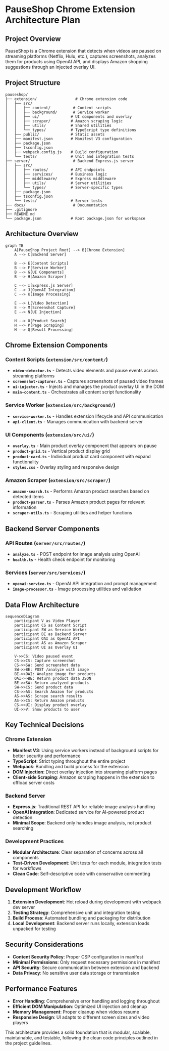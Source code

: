 # PauseShop Chrome Extension Architecture Plan

## Project Overview

PauseShop is a Chrome extension that detects when videos are paused on streaming platforms (Netflix, Hulu, etc.), captures screenshots, analyzes them for products using OpenAI API, and displays Amazon shopping suggestions through an injected overlay UI.

## Project Structure

```
pauseshop/
├── extension/                 # Chrome extension code
│   ├── src/
│   │   ├── content/          # Content scripts
│   │   ├── background/       # Service worker
│   │   ├── ui/              # UI components and overlay
│   │   ├── scraper/         # Amazon scraping logic
│   │   ├── utils/           # Shared utilities
│   │   └── types/           # TypeScript type definitions
│   ├── public/              # Static assets
│   ├── manifest.json        # Manifest V3 configuration
│   ├── package.json
│   ├── tsconfig.json
│   ├── webpack.config.js    # Build configuration
│   └── tests/               # Unit and integration tests
├── server/                   # Backend Express.js server
│   ├── src/
│   │   ├── routes/          # API endpoints
│   │   ├── services/        # Business logic
│   │   ├── middleware/      # Express middleware
│   │   ├── utils/           # Server utilities
│   │   └── types/           # Server-specific types
│   ├── package.json
│   ├── tsconfig.json
│   └── tests/               # Server tests
├── docs/                     # Documentation
├── .gitignore
├── README.md
└── package.json             # Root package.json for workspace
```

## Architecture Overview

```mermaid
graph TB
    A[PauseShop Project Root] --> B[Chrome Extension]
    A --> C[Backend Server]

    B --> E[Content Scripts]
    B --> F[Service Worker]
    B --> G[UI Components]
    B --> H[Amazon Scraper]

    C --> I[Express.js Server]
    C --> J[OpenAI Integration]
    C --> K[Image Processing]

    E --> L[Video Detection]
    E --> M[Screenshot Capture]
    E --> N[UI Injection]

    H --> O[Product Search]
    H --> P[Page Scraping]
    H --> Q[Result Processing]
```

## Chrome Extension Components

### Content Scripts (`extension/src/content/`)

- **`video-detector.ts`** - Detects video elements and pause events across streaming platforms
- **`screenshot-capturer.ts`** - Captures screenshots of paused video frames
- **`ui-injector.ts`** - Injects and manages the product overlay UI in the DOM
- **`main-content.ts`** - Orchestrates all content script functionality

### Service Worker (`extension/src/background/`)

- **`service-worker.ts`** - Handles extension lifecycle and API communication
- **`api-client.ts`** - Manages communication with backend server

### UI Components (`extension/src/ui/`)

- **`overlay.ts`** - Main product overlay component that appears on pause
- **`product-grid.ts`** - Vertical product display grid
- **`product-card.ts`** - Individual product card component with expand functionality
- **`styles.css`** - Overlay styling and responsive design

### Amazon Scraper (`extension/src/scraper/`)

- **`amazon-search.ts`** - Performs Amazon product searches based on detected items
- **`product-parser.ts`** - Parses Amazon product pages for relevant information
- **`scraper-utils.ts`** - Scraping utilities and helper functions

## Backend Server Components

### API Routes (`server/src/routes/`)

- **`analyze.ts`** - POST endpoint for image analysis using OpenAI
- **`health.ts`** - Health check endpoint for monitoring

### Services (`server/src/services/`)

- **`openai-service.ts`** - OpenAI API integration and prompt management
- **`image-processor.ts`** - Image processing utilities and validation

## Data Flow Architecture

```mermaid
sequenceDiagram
    participant V as Video Player
    participant CS as Content Script
    participant SW as Service Worker
    participant BE as Backend Server
    participant OAI as OpenAI API
    participant AS as Amazon Scraper
    participant UI as Overlay UI

    V->>CS: Video paused event
    CS->>CS: Capture screenshot
    CS->>SW: Send screenshot data
    SW->>BE: POST /analyze with image
    BE->>OAI: Analyze image for products
    OAI->>BE: Return product data JSON
    BE->>SW: Return analyzed products
    SW->>CS: Send product data
    CS->>AS: Search Amazon for products
    AS->>AS: Scrape search results
    AS->>CS: Return Amazon products
    CS->>UI: Display product overlay
    UI->>V: Show products to user
```

## Key Technical Decisions

### Chrome Extension

- **Manifest V3**: Using service workers instead of background scripts for better security and performance
- **TypeScript**: Strict typing throughout the entire project
- **Webpack**: Bundling and build process for the extension
- **DOM Injection**: Direct overlay injection into streaming platform pages
- **Client-side Scraping**: Amazon scraping happens in the extension to offload server costs

### Backend Server

- **Express.js**: Traditional REST API for reliable image analysis handling
- **OpenAI Integration**: Dedicated service for AI-powered product detection
- **Minimal Scope**: Backend only handles image analysis, not product searching

### Development Practices

- **Modular Architecture**: Clear separation of concerns across all components
- **Test-Driven Development**: Unit tests for each module, integration tests for workflows
- **Clean Code**: Self-descriptive code with conservative commenting

## Development Workflow

1. **Extension Development**: Hot reload during development with webpack dev server
2. **Testing Strategy**: Comprehensive unit and integration testing
3. **Build Process**: Automated bundling and packaging for distribution
4. **Local Development**: Backend server runs locally, extension loads unpacked for testing

## Security Considerations

- **Content Security Policy**: Proper CSP configuration in manifest
- **Minimal Permissions**: Only request necessary permissions in manifest
- **API Security**: Secure communication between extension and backend
- **Data Privacy**: No sensitive user data storage or transmission

## Performance Features

- **Error Handling**: Comprehensive error handling and logging throughout
- **Efficient DOM Manipulation**: Optimized UI injection and cleanup
- **Memory Management**: Proper cleanup when videos resume
- **Responsive Design**: UI adapts to different screen sizes and video players

This architecture provides a solid foundation that is modular, scalable, maintainable, and testable, following the clean code principles outlined in the project guidelines.
